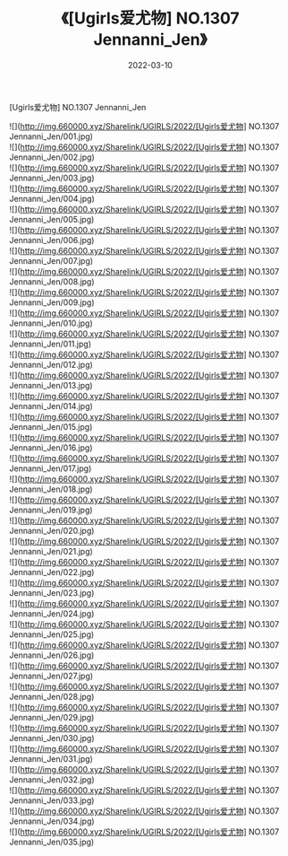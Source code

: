 ﻿---
layout: post
title:  《[Ugirls爱尤物] NO.1307 Jennanni_Jen》
date:   2022-03-10
img: http://img.660000.xyz/Sharelink/UGIRLS/2022/[Ugirls爱尤物] NO.1307 Jennanni_Jen/000.jpg
categories: [美女, 清纯, 唯美]
---

[Ugirls爱尤物] NO.1307 Jennanni_Jen

 ![](http://img.660000.xyz/Sharelink/UGIRLS/2022/[Ugirls爱尤物] NO.1307 Jennanni_Jen/001.jpg) <br>![](http://img.660000.xyz/Sharelink/UGIRLS/2022/[Ugirls爱尤物] NO.1307 Jennanni_Jen/002.jpg) <br>![](http://img.660000.xyz/Sharelink/UGIRLS/2022/[Ugirls爱尤物] NO.1307 Jennanni_Jen/003.jpg) <br>![](http://img.660000.xyz/Sharelink/UGIRLS/2022/[Ugirls爱尤物] NO.1307 Jennanni_Jen/004.jpg) <br>![](http://img.660000.xyz/Sharelink/UGIRLS/2022/[Ugirls爱尤物] NO.1307 Jennanni_Jen/005.jpg) <br>![](http://img.660000.xyz/Sharelink/UGIRLS/2022/[Ugirls爱尤物] NO.1307 Jennanni_Jen/006.jpg) <br>![](http://img.660000.xyz/Sharelink/UGIRLS/2022/[Ugirls爱尤物] NO.1307 Jennanni_Jen/007.jpg) <br>![](http://img.660000.xyz/Sharelink/UGIRLS/2022/[Ugirls爱尤物] NO.1307 Jennanni_Jen/008.jpg) <br>![](http://img.660000.xyz/Sharelink/UGIRLS/2022/[Ugirls爱尤物] NO.1307 Jennanni_Jen/009.jpg) <br>![](http://img.660000.xyz/Sharelink/UGIRLS/2022/[Ugirls爱尤物] NO.1307 Jennanni_Jen/010.jpg) <br>![](http://img.660000.xyz/Sharelink/UGIRLS/2022/[Ugirls爱尤物] NO.1307 Jennanni_Jen/011.jpg) <br>![](http://img.660000.xyz/Sharelink/UGIRLS/2022/[Ugirls爱尤物] NO.1307 Jennanni_Jen/012.jpg) <br>![](http://img.660000.xyz/Sharelink/UGIRLS/2022/[Ugirls爱尤物] NO.1307 Jennanni_Jen/013.jpg) <br>![](http://img.660000.xyz/Sharelink/UGIRLS/2022/[Ugirls爱尤物] NO.1307 Jennanni_Jen/014.jpg) <br>![](http://img.660000.xyz/Sharelink/UGIRLS/2022/[Ugirls爱尤物] NO.1307 Jennanni_Jen/015.jpg) <br>![](http://img.660000.xyz/Sharelink/UGIRLS/2022/[Ugirls爱尤物] NO.1307 Jennanni_Jen/016.jpg) <br>![](http://img.660000.xyz/Sharelink/UGIRLS/2022/[Ugirls爱尤物] NO.1307 Jennanni_Jen/017.jpg) <br>![](http://img.660000.xyz/Sharelink/UGIRLS/2022/[Ugirls爱尤物] NO.1307 Jennanni_Jen/018.jpg) <br>![](http://img.660000.xyz/Sharelink/UGIRLS/2022/[Ugirls爱尤物] NO.1307 Jennanni_Jen/019.jpg) <br>![](http://img.660000.xyz/Sharelink/UGIRLS/2022/[Ugirls爱尤物] NO.1307 Jennanni_Jen/020.jpg) <br>![](http://img.660000.xyz/Sharelink/UGIRLS/2022/[Ugirls爱尤物] NO.1307 Jennanni_Jen/021.jpg) <br>![](http://img.660000.xyz/Sharelink/UGIRLS/2022/[Ugirls爱尤物] NO.1307 Jennanni_Jen/022.jpg) <br>![](http://img.660000.xyz/Sharelink/UGIRLS/2022/[Ugirls爱尤物] NO.1307 Jennanni_Jen/023.jpg) <br>![](http://img.660000.xyz/Sharelink/UGIRLS/2022/[Ugirls爱尤物] NO.1307 Jennanni_Jen/024.jpg) <br>![](http://img.660000.xyz/Sharelink/UGIRLS/2022/[Ugirls爱尤物] NO.1307 Jennanni_Jen/025.jpg) <br>![](http://img.660000.xyz/Sharelink/UGIRLS/2022/[Ugirls爱尤物] NO.1307 Jennanni_Jen/026.jpg) <br>![](http://img.660000.xyz/Sharelink/UGIRLS/2022/[Ugirls爱尤物] NO.1307 Jennanni_Jen/027.jpg) <br>![](http://img.660000.xyz/Sharelink/UGIRLS/2022/[Ugirls爱尤物] NO.1307 Jennanni_Jen/028.jpg) <br>![](http://img.660000.xyz/Sharelink/UGIRLS/2022/[Ugirls爱尤物] NO.1307 Jennanni_Jen/029.jpg) <br>![](http://img.660000.xyz/Sharelink/UGIRLS/2022/[Ugirls爱尤物] NO.1307 Jennanni_Jen/030.jpg) <br>![](http://img.660000.xyz/Sharelink/UGIRLS/2022/[Ugirls爱尤物] NO.1307 Jennanni_Jen/031.jpg) <br>![](http://img.660000.xyz/Sharelink/UGIRLS/2022/[Ugirls爱尤物] NO.1307 Jennanni_Jen/032.jpg) <br>![](http://img.660000.xyz/Sharelink/UGIRLS/2022/[Ugirls爱尤物] NO.1307 Jennanni_Jen/033.jpg) <br>![](http://img.660000.xyz/Sharelink/UGIRLS/2022/[Ugirls爱尤物] NO.1307 Jennanni_Jen/034.jpg) <br>![](http://img.660000.xyz/Sharelink/UGIRLS/2022/[Ugirls爱尤物] NO.1307 Jennanni_Jen/035.jpg) <br>